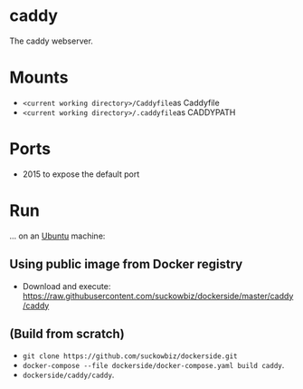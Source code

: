 # caddy
The caddy webserver.

# Mounts
- `<current working directory>/Caddyfile`as Caddyfile
- `<current working directory>/.caddyfile`as CADDYPATH

# Ports
- 2015 to expose the default port

# Run
...  on an [Ubuntu](http://www.ubuntu.com/download/desktop) machine:

## Using public image from Docker registry
- Download and execute: https://raw.githubusercontent.com/suckowbiz/dockerside/master/caddy/caddy

## (Build from scratch) 
- `git clone https://github.com/suckowbiz/dockerside.git`
- `docker-compose --file dockerside/docker-compose.yaml build caddy`.
- `dockerside/caddy/caddy`.
